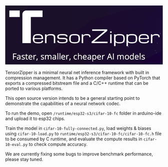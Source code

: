 ![image](./logopng.png)

TensorZipper is a minimal neural net inference framework with built in compression management. It has a Python compiler based on PyTorch that exports a compressed bitstream file and a C/C++ runtime that can be ported to various platforms. 

This open source version intends to be a general starting point to demonstrate the capabilities of a neural network codec. 

To run the demo, open `/runtime/esp32-s3/cifar-10-fc` folder in arduino-ide and upload it to esp32 chips.

Train the model in `cifar-10-fully-connected.py`, load weights & biases using `cifar-10-load.py` to `runtime/esp32-s3/cifar-10-fc/cifar-10-fc.h` file to be consumed by C runtime, and evaluate the compute results in `cifar-10-eval.py` to check compute accuracy.

We are currently fixing some bugs to improve benchmark performance, please stay tuned. 